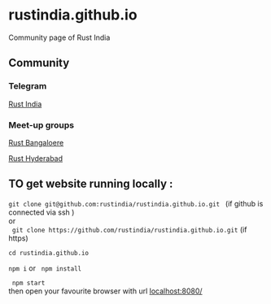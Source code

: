 # rustindia.github.io
Community page of Rust India

## Community 
### Telegram
[Rust India](https://t.me/RustIndia)

### Meet-up groups
[Rust Bangaloere](https://www.meetup.com/rustox)

[Rust Hyderabad](https://www.meetup.com/Rust-Hyderabad/)
## TO get website running locally :

`git clone git@github.com:rustindia/rustindia.github.io.git ` (if github is connected via ssh )     
    or      
` git clone https://github.com/rustindia/rustindia.github.io.git` (if https)        

` cd rustindia.github.io `  

` npm i ` or ` npm install` 

` npm start`        
then open your favourite browser with url [localhost:8080/](localhost:8080) 
